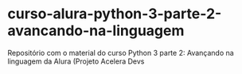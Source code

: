 # curso-alura-python-3-parte-2-avancando-na-linguagem
Repositório com o material do curso Python 3 parte 2: Avançando na linguagem da Alura (Projeto Acelera Devs
